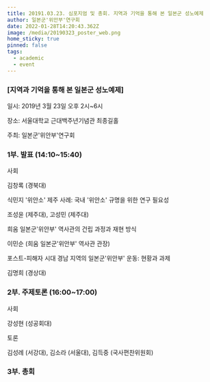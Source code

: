 ```yaml
---
title: 20191.03.23. 심포지엄 및 총회. 지역과 기억을 통해 본 일본군 성노예제
author: 일본군'위안부'연구회
date: 2022-01-28T14:20:43.362Z
image: /media/20190323_poster_web.png
home_sticky: true
pinned: false
tags:
  - academic
  - event
---
```

### \[지역과 기억을 통해 본 일본군 성노예제]

일시: 2019년 3월 23일 오후 2시~6시

장소: 서울대학교 근대백주년기념관 최종길홀

주최: 일본군'위안부'연구회 



### 1부. 발표 (14:10~15:40)

사회

김창록 (경북대)

식민지 '위안소' 제주 사례: 국내 '위안소' 규명을 위한 연구 필요성 

조성윤 (제주대), 고성민 (제주대)

희움 일본군'위안부' 역사관의 건립 과정과 재현 방식

이민순 (희움 일본군'위안부' 역사관 관장)

포스트-피해자 시대 경남 지역의 일본군'위안부' 운동: 현황과 과제

김명희 (경상대) 



### 2부. 주제토론 (16:00~17:00)

사회

강성현 (성공회대)

토론

김성례 (서강대), 김소라 (서울대), 김득중 (국사편찬위원회)



### 3부. 총회